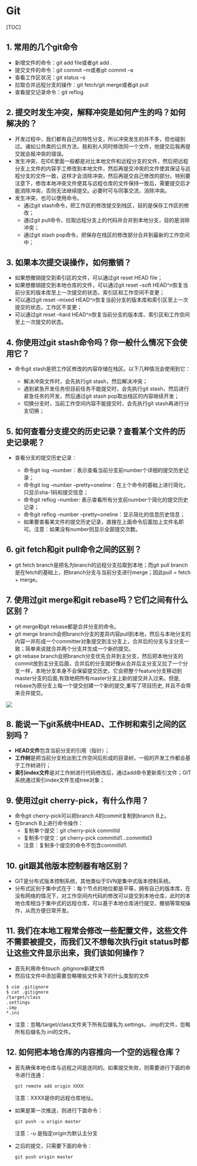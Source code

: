 # Git

[TOC]

## 1. 常用的几个git命令

- 新增文件的命令：git add file或者git add .
- 提交文件的命令：git commit –m或者git commit –a
- 查看工作区状况：git status –s
- 拉取合并远程分支的操作：git fetch/git merge或者git pull
- 查看提交记录命令：git reflog

## 2. 提交时发生冲突，解释冲突是如何产生的吗？如何解决的？

- 开发过程中，我们都有自己的特性分支，所以冲突发生的并不多，但也碰到过。诸如公共类的公共方法，我和别人同时修改同一个文件，他提交后我再提交就会报冲突的错误。
- 发生冲突，在IDE里面一般都是对比本地文件和远程分支的文件，然后把远程分支上文件的内容手工修改到本地文件，然后再提交冲突的文件使其保证与远程分支的文件一致，这样才会消除冲突，然后再提交自己修改的部分。特别要注意下，修改本地冲突文件使其与远程仓库的文件保持一致后，需要提交后才能消除冲突，否则无法继续提交。必要时可与同事交流，消除冲突。
- 发生冲突，也可以使用命令。
  - 通过git stash命令，把工作区的修改提交到栈区，目的是保存工作区的修改；
  - 通过git pull命令，拉取远程分支上的代码并合并到本地分支，目的是消除冲突；
  - 通过git stash pop命令，把保存在栈区的修改部分合并到最新的工作空间中；

## 3. 如果本次提交误操作，如何撤销？

- 如果想撤销提交到索引区的文件，可以通过git reset HEAD file；
- 如果想撤销提交到本地仓库的文件，可以通过git reset –soft HEAD^n恢复当前分支的版本库至上一次提交的状态，索引区和工作空间不变更；
- 可以通过git reset –mixed HEAD^n恢复当前分支的版本库和索引区至上一次提交的状态，工作区不变更；
- 可以通过git reset –hard HEAD^n恢复当前分支的版本库、索引区和工作空间至上一次提交的状态。

## 4. 你使用过git stash命令吗？你一般什么情况下会使用它？

- 命令git stash是把工作区修改的内容存储在栈区。以下几种情况会使用到它：

  - 解决冲突文件时，会先执行git stash，然后解决冲突；
  - 遇到紧急开发任务但目前任务不能提交时，会先执行git stash，然后进行紧急任务的开发，然后通过git stash pop取出栈区的内容继续开发；
  - 切换分支时，当前工作空间内容不能提交时，会先执行git stash再进行分支切换；

## 5. 如何查看分支提交的历史记录？查看某个文件的历史记录呢？

- 查看分支的提交历史记录：

  - 命令git log –number：表示查看当前分支前number个详细的提交历史记录；
  - 命令git log –number –pretty=oneline：在上个命令的基础上进行简化，只显示sha-1码和提交信息；
  - 命令git reflog –number: 表示查看所有分支前number个简化的提交历史记录；
  - 命令git reflog –number –pretty=oneline：显示简化的信息历史信息；
  - 如果要查看某文件的提交历史记录，直接在上面命令后面加上文件名即可。注意：如果没有number则显示全部提交次数。

## 6. git fetch和git pull命令之间的区别？

- git fetch branch是把名为branch的远程分支拉取到本地；而git pull branch是在fetch的基础上，把branch分支与当前分支进行merge；因此pull = fetch + merge。

## 7. 使用过git merge和git rebase吗？它们之间有什么区别？

- git merge和git rebase都是合并分支的命令。
- git merge branch会把branch分支的差异内容pull到本地，然后与本地分支的内容一并形成一个committer对象提交到主分支上，合并后的分支与主分支一致；简单来说就合并两个分支并生成一个新的提交。
- git rebase branch会把branch分支优先合并到主分支，然后把本地分支的commit放到主分支后面，合并后的分支就好像从合并后主分支又拉了一个分支一样，本地分支本身不会保留提交历史。它会把整个feature分支移动到master分支的后面,有效地把所有master分支上新的提交并入过来。但是, rebase为原分支上每一个提交创建一个新的提交,重写了项目历史, 并且不会带来合并提交。

![](https://pic2.zhimg.com/80/v2-73db63a5abb3cac70f913155a854cf29_720w.jpg)

## 8. 能说一下git系统中HEAD、工作树和索引之间的区别吗？

- **HEAD文件**包含当前分支的引用（指针）；
- **工作树**是把当前分支检出到工作空间后形成的目录树，一般的开发工作都会基于工作树进行；
- **索引index文件**是对工作树进行代码修改后，通过add命令更新索引文件；GIT系统通过索引index文件生成tree对象；

## 9. 使用过git cherry-pick，有什么作用？

- 命令git cherry-pick可以把branch A的commit复制到branch B上。
- 在branch B上进行命令操作：
  - 复制单个提交：git cherry-pick commitId
  - 复制多个提交：git cherry-pick commitId1…commitId3
  - 注意：复制多个提交的命令不包含commitId1.

## 10. git跟其他版本控制器有啥区别？

- GIT是分布式版本控制系统，其他类似于SVN是集中式版本控制系统。
- 分布式区别于集中式在于：每个节点的地位都是平等，拥有自己的版本库，在没有网络的情况下，对工作空间内代码的修改可以提交到本地仓库，此时的本地仓库相当于集中式的远程仓库，可以基于本地仓库进行提交、撤销等常规操作，从而方便日常开发。

## 11. 我们在本地工程常会修改一些配置文件，这些文件不需要被提交，而我们又不想每次执行git status时都让这些文件显示出来，我们该如何操作？

- 首先利用命令touch .gitignore新建文件
- 然后往文件中添加需要忽略哪些文件夹下的什么类型的文件

```
$ vim .gitignore
$ cat .gitignore
/target/class
.settings
.imp
*.ini
```

- 注意：忽略/target/class文件夹下所有后缀名为.settings，.imp的文件，忽略所有后缀名为.ini的文件。

## 12. 如何把本地仓库的内容推向一个空的远程仓库？

- 首先确保本地仓库与远程之间是连同的。如果提交失败，则需要进行下面的命令进行连通：

  ```
  git remote add origin XXXX
  ```

  注意：XXXX是你的远程仓库地址。

- 如果是第一次推送，则进行下面命令：

  ```
  git push -u origin master
  ```
  
  注意：-u 是指定origin为默认主分支
  
- 之后的提交，只需要下面的命令：

  ```
  git push origin master
  ```
  
  

